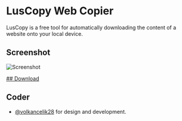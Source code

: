 # LusCopy Web Copier

LusCopy is a free tool for automatically downloading the content of a website onto your local device.


## Screenshot

![Screenshot](https://i.ibb.co/9WRNb55/luscopy.png)

<a href="https://www.mediafire.com/file/gqtfazxg0m9gr3b/setup.exe/file">## Download</a>

## Coder

- [@volkancelik28](https://www.github.com/volkancelik28) for design and development.
